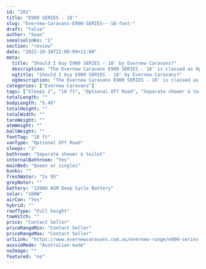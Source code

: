 ```yaml
---
id: "281"
title: "E900 SERIES - 18'"
slug: "Evernew-Caravans-E900-SERIES---18-foot-"
draft: "false"
author: "Sean"
seealsolinks: "1"
section: "review"
date: "2022-10-10T22:00:09+11:00"
meta:
  title: "Should I buy E900 SERIES - 18' by Evernew Caravans?"
  description: "The Evernew Caravans E900 SERIES - 18' is classed as Optional Off Road, and sleeps 2 people. It is Australian made and comes in at 18 ft. It generally has Separate shower & toilet."
  ogtitle: "Should I buy E900 SERIES - 18' by Evernew Caravans?"
  ogdescription: "The Evernew Caravans E900 SERIES - 18' is classed as Optional Off Road, and sleeps 2 people. It is Australian made and comes in at 18 ft. It generally has Separate shower & toilet."
categories: ["Evernew Caravans"]
tags: ["Sleeps 2", "18 ft", "Optional Off Road", "Separate shower & toilet", "Full height", "Price Unknown", "Australian made"]
totalLength: ""
bodyLength: "5.49"
totalHeight: ""
totalWidth: ""
tareWeight: ""
atmWeight: ""
ballWeight: ""
footTag: "18 ft"
vanType: "Optional Off Road"
sleeps: "2"
bathroom: "Separate shower & toilet"
internalBathroom: "Yes"
mainBed: "Queen or singles"
bunks: ""
freshWater: "2x 95"
greyWater: ""
battery: "120AH AGM Deep Cycle Battery"
solar: "160W"
airCon: "Yes"
hybrid: ""
roofType: "Full height"
towHitch: ""
price: "Contact Seller"
priceRangeMin: "Contact Seller"
priceRangeMax: "Contact Seller"
urlLink: "https://www.evernewcaravans.com.au/evernew-range/e900-series-18"
aussieMade: "Australian made"
noImage: ""
featured: "no"
---
```

